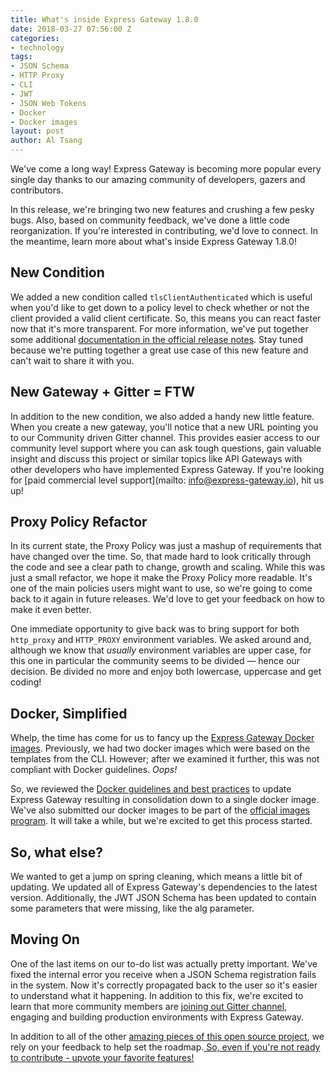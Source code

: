 ```yaml
---
title: What's inside Express Gateway 1.8.0
date: 2018-03-27 07:56:00 Z
categories:
- technology
tags:
- JSON Schema
- HTTP Proxy
- CLI
- JWT
- JSON Web Tokens
- Docker
- Docker images
layout: post
author: Al Tsang
---
```


We've come a long way! Express Gateway is becoming more popular every single day thanks to our amazing community of developers, gazers and contributors.

In this release, we're bringing two new features and crushing a few pesky bugs. Also, based on community feedback, we've done a little code reorganization. If you're interested in contributing, we'd love to connect. In the meantime, learn more about what's inside Express Gateway 1.8.0!
<!--excerpt-->

## New Condition
We added a new condition called `tlsClientAuthenticated` which is useful when you'd like to get down to a policy level to check whether or not the client provided a valid client certificate. So, this means you can react faster now that it's more transparent. For more information, we've put together some additional [documentation in the official release notes](https://github.com/ExpressGateway/express-gateway/releases/tag/v1.8.0). Stay tuned because we're putting together a great use case of this new feature and can't wait to share it with you.

## New Gateway + Gitter = FTW
In addition to the new condition, we also added a handy new little feature. When you create a new gateway, you'll notice that a new URL pointing you to our Community driven Gitter channel. This provides easier access to our community level support where you can ask tough questions, gain valuable insight and discuss this project or similar topics like API Gateways with other developers who have implemented Express Gateway. If you're looking for [paid commercial level support](mailto: info@express-gateway.io), hit us up!


## Proxy Policy Refactor
In its current state, the Proxy Policy was just a mashup of requirements that have changed over the time. So, that made hard to look critically through the code and see a clear path to change, growth and scaling. While this was just a small refactor, we hope it make the Proxy Policy more readable. It's one of the main policies users might want to use, so we're going to come back to it again in future releases. We'd love to get your feedback on how to make it even better.

One immediate opportunity to give back was to bring support for both `http_proxy` and `HTTP_PROXY` environment variables. We asked around and, although we know that *usually* environment variables are upper case, for this one in particular the community seems to be divided — hence our decision. Be divided no more and enjoy both lowercase, uppercase and get coding!

## Docker, Simplified
Whelp, the time has come for us to fancy up the [Express Gateway Docker images](https://hub.docker.com/r/expressgateway/express-gateway/). Previously, we had two docker images which were based on the templates from the CLI. However; after we examined it further, this was not compliant with Docker guidelines. *Oops!*

So, we reviewed the [Docker guidelines and best practices](https://docs.docker.com/develop/develop-images/dockerfile_best-practices/) to update Express Gateway resulting in consolidation down to a single docker image. We've also submitted our docker images to be part of the [official images program](https://docs.docker.com/docker-hub/official_repos/). It will take a while, but we're excited to get this process started.


## So, what else?
We wanted to get a jump on spring cleaning, which means a little bit of updating. We updated all of Express Gateway's dependencies to the latest version. Additionally, the JWT JSON Schema has been updated to contain some parameters that were missing, like the alg parameter.

## Moving On
One of the last items on our to-do list was actually pretty important. We've fixed the internal error you receive when a JSON Schema registration fails in the system. Now it's correctly propagated back to the user so it's easier to understand what it happening. In addition to this fix, we're excited to learn that more community members are [joining out Gitter channel](https://gitter.im/ExpressGateway/express-gateway), engaging and building production environments with Express Gateway.

In addition to all of the other [amazing pieces of this open source project](https://www.express-gateway.io/blog/), we rely on your feedback to help set the roadmap.[ So, even if you're not ready to contribute - upvote your favorite features!](https://feathub.com/ExpressGateway/express-gateway)
